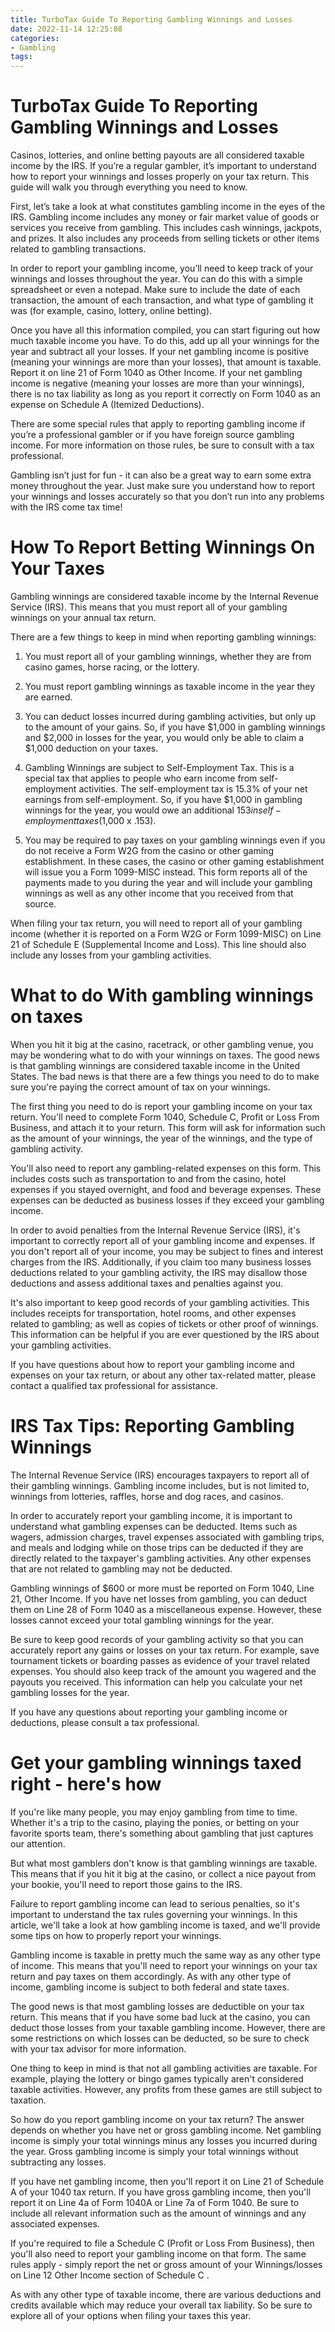 ```yaml
---
title: TurboTax Guide To Reporting Gambling Winnings and Losses
date: 2022-11-14 12:25:08
categories:
- Gambling
tags:
---
```



#  TurboTax Guide To Reporting Gambling Winnings and Losses

Casinos, lotteries, and online betting payouts are all considered taxable income by the IRS. If you’re a regular gambler, it’s important to understand how to report your winnings and losses properly on your tax return. This guide will walk you through everything you need to know.

First, let’s take a look at what constitutes gambling income in the eyes of the IRS. Gambling income includes any money or fair market value of goods or services you receive from gambling. This includes cash winnings, jackpots, and prizes. It also includes any proceeds from selling tickets or other items related to gambling transactions.

In order to report your gambling income, you’ll need to keep track of your winnings and losses throughout the year. You can do this with a simple spreadsheet or even a notepad. Make sure to include the date of each transaction, the amount of each transaction, and what type of gambling it was (for example, casino, lottery, online betting).

Once you have all this information compiled, you can start figuring out how much taxable income you have. To do this, add up all your winnings for the year and subtract all your losses. If your net gambling income is positive (meaning your winnings are more than your losses), that amount is taxable. Report it on line 21 of Form 1040 as Other Income. If your net gambling income is negative (meaning your losses are more than your winnings), there is no tax liability as long as you report it correctly on Form 1040 as an expense on Schedule A (Itemized Deductions).

There are some special rules that apply to reporting gambling income if you’re a professional gambler or if you have foreign source gambling income. For more information on those rules, be sure to consult with a tax professional.

Gambling isn’t just for fun - it can also be a great way to earn some extra money throughout the year. Just make sure you understand how to report your winnings and losses accurately so that you don’t run into any problems with the IRS come tax time!

#  How To Report Betting Winnings On Your Taxes

Gambling winnings are considered taxable income by the Internal Revenue Service (IRS). This means that you must report all of your gambling winnings on your annual tax return.

There are a few things to keep in mind when reporting gambling winnings:

1. You must report all of your gambling winnings, whether they are from casino games, horse racing, or the lottery.

2. You must report gambling winnings as taxable income in the year they are earned.

3. You can deduct losses incurred during gambling activities, but only up to the amount of your gains. So, if you have $1,000 in gambling winnings and $2,000 in losses for the year, you would only be able to claim a $1,000 deduction on your taxes.

4. Gambling Winnings are subject to Self-Employment Tax. This is a special tax that applies to people who earn income from self-employment activities. The self-employment tax is 15.3% of your net earnings from self-employment. So, if you have $1,000 in gambling winnings for the year, you would owe an additional $153 in self-employment taxes ($1,000 x .153).

5. You may be required to pay taxes on your gambling winnings even if you do not receive a Form W2G from the casino or other gaming establishment. In these cases, the casino or other gaming establishment will issue you a Form 1099-MISC instead. This form reports all of the payments made to you during the year and will include your gambling winnings as well as any other income that you received from that source.

When filing your tax return, you will need to report all of your gambling income (whether it is reported on a Form W2G or Form 1099-MISC) on Line 21 of Schedule E (Supplemental Income and Loss). This line should also include any losses from your gambling activities.

#  What to do With gambling winnings on taxes

When you hit it big at the casino, racetrack, or other gambling venue, you may be wondering what to do with your winnings on taxes. The good news is that gambling winnings are considered taxable income in the United States. The bad news is that there are a few things you need to do to make sure you're paying the correct amount of tax on your winnings.

The first thing you need to do is report your gambling income on your tax return. You'll need to complete Form 1040, Schedule C, Profit or Loss From Business, and attach it to your return. This form will ask for information such as the amount of your winnings, the year of the winnings, and the type of gambling activity.

You'll also need to report any gambling-related expenses on this form. This includes costs such as transportation to and from the casino, hotel expenses if you stayed overnight, and food and beverage expenses. These expenses can be deducted as business losses if they exceed your gambling income.

In order to avoid penalties from the Internal Revenue Service (IRS), it's important to correctly report all of your gambling income and expenses. If you don't report all of your income, you may be subject to fines and interest charges from the IRS. Additionally, if you claim too many business losses deductions related to your gambling activity, the IRS may disallow those deductions and assess additional taxes and penalties against you.

It's also important to keep good records of your gambling activities. This includes receipts for transportation, hotel rooms, and other expenses related to gambling; as well as copies of tickets or other proof of winnings. This information can be helpful if you are ever questioned by the IRS about your gambling activities.

If you have questions about how to report your gambling income and expenses on your tax return, or about any other tax-related matter, please contact a qualified tax professional for assistance.

#  IRS Tax Tips: Reporting Gambling Winnings 

The Internal Revenue Service (IRS) encourages taxpayers to report all of their gambling winnings. Gambling income includes, but is not limited to, winnings from lotteries, raffles, horse and dog races, and casinos.

In order to accurately report your gambling income, it is important to understand what gambling expenses can be deducted. Items such as wagers, admission charges, travel expenses associated with gambling trips, and meals and lodging while on those trips can be deducted if they are directly related to the taxpayer's gambling activities. Any other expenses that are not related to gambling may not be deducted.

Gambling winnings of $600 or more must be reported on Form 1040, Line 21, Other Income. If you have net losses from gambling, you can deduct them on Line 28 of Form 1040 as a miscellaneous expense. However, these losses cannot exceed your total gambling winnings for the year.

Be sure to keep good records of your gambling activity so that you can accurately report any gains or losses on your tax return. For example, save tournament tickets or boarding passes as evidence of your travel related expenses. You should also keep track of the amount you wagered and the payouts you received. This information can help you calculate your net gambling losses for the year.

If you have any questions about reporting your gambling income or deductions, please consult a tax professional.

#  Get your gambling winnings taxed right - here's how

If you're like many people, you may enjoy gambling from time to time. Whether it's a trip to the casino, playing the ponies, or betting on your favorite sports team, there's something about gambling that just captures our attention.

But what most gamblers don't know is that gambling winnings are taxable. This means that if you hit it big at the casino, or collect a nice payout from your bookie, you'll need to report those gains to the IRS.

Failure to report gambling income can lead to serious penalties, so it's important to understand the tax rules governing your winnings. In this article, we'll take a look at how gambling income is taxed, and we'll provide some tips on how to properly report your winnings.

Gambling income is taxable in pretty much the same way as any other type of income. This means that you'll need to report your winnings on your tax return and pay taxes on them accordingly. As with any other type of income, gambling income is subject to both federal and state taxes.

The good news is that most gambling losses are deductible on your tax return. This means that if you have some bad luck at the casino, you can deduct those losses from your taxable gambling income. However, there are some restrictions on which losses can be deducted, so be sure to check with your tax advisor for more information.

One thing to keep in mind is that not all gambling activities are taxable. For example, playing the lottery or bingo games typically aren't considered taxable activities. However, any profits from these games are still subject to taxation.

So how do you report gambling income on your tax return? The answer depends on whether you have net or gross gambling income. Net gambling income is simply your total winnings minus any losses you incurred during the year. Gross gambling income is simply your total winnings without subtracting any losses.

If you have net gambling income, then you'll report it on Line 21 of Schedule A of your 1040 tax return. If you have gross gambling income, then you'll report it on Line 4a of Form 1040A or Line 7a of Form 1040. Be sure to include all relevant information such as the amount of winnings and any associated expenses.

If you're required to file a Schedule C (Profit or Loss From Business), then you'll also need to report your gambling income on that form. The same rules apply - simply report the net or gross amount of your Winnings/losses on Line 12 Other Income section of Schedule C .

As with any other type of taxable income, there are various deductions and credits available which may reduce your overall tax liability. So be sure to explore all of your options when filing your taxes this year.